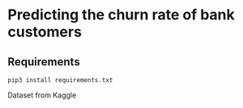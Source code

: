 # Predicting the churn rate of bank customers

## Requirements
~~~
pip3 install requirements.txt
~~~
Dataset from Kaggle
